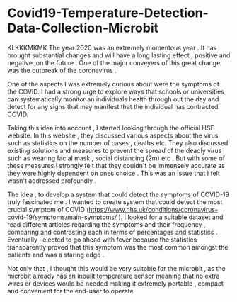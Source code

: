 # Covid19-Temperature-Detection-Data-Collection-Microbit
KLKKKMKMK
The year 2020  was an extremely momentous year . It has brought substantial changes and will have a long lasting effect , positive and negative ,on the future . One of the major conveyers of this great change was the outbreak of the coronavirus .  

One of the aspects I was extremely curious about were the symptoms of the COVID. I had a strong urge to explore ways that schools or universities can systematically monitor an individuals health through out the day and detect for any signs that may manifest that the individual has contracted COVID. 

Taking this idea into account , I started looking through the official HSE website. In this website , they discussed various aspects about the virus such as statistics on the number of cases , deaths etc.  They also discussed existing solutions and measures to prevent the spread of the deadly virus such as wearing facial mask , social distancing (2m) etc . But with some of these measures I strongly felt that they couldn't be immensely accurate as they were highly dependent on ones choice . This was an issue that I felt wasn't addressed profoundly .  

The idea , to develop a system that could detect the symptoms of COVID-19 truly fascinated me . I wanted to create system that could detect the most crucial symptom of COVID (https://www.nhs.uk/conditions/coronavirus-covid-19/symptoms/main-symptoms/  ). I looked for a suitable dataset and read different articles regarding the symptoms and their frequency  , comparing and contrasting each in terms of percentages and statistics . Eventually  I elected to go ahead with fever because the statistics transparently proved that this symptom was the most common amongst the patients and was a staring edge .

Not only that , I thought this would be very suitable for the microbit , as the microbit already has an inbuilt temperature sensor meaning that no extra wires or devices would be needed making it extremely portable , compact and convenient for the end-user to operate 
